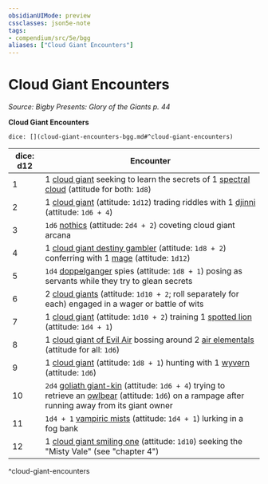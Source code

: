 ```yaml
---
obsidianUIMode: preview
cssclasses: json5e-note
tags:
- compendium/src/5e/bgg
aliases: ["Cloud Giant Encounters"]
---
```

# Cloud Giant Encounters
*Source: Bigby Presents: Glory of the Giants p. 44* 

**Cloud Giant Encounters**

`dice: [](cloud-giant-encounters-bgg.md#^cloud-giant-encounters)`

| dice: d12 | Encounter |
|-----------|-----------|
| 1 | 1 [cloud giant](/Systems/5e/bestiary/giant/cloud-giant.md) seeking to learn the secrets of 1 [spectral cloud](/Systems/5e/bestiary/undead/spectral-cloud-bgg.md) (attitude for both: `1d8`) |
| 2 | 1 [cloud giant](/Systems/5e/bestiary/giant/cloud-giant.md) (attitude: `1d12`) trading riddles with 1 [djinni](/Systems/5e/bestiary/elemental/djinni.md) (attitude: `1d6 + 4`) |
| 3 | `1d6` [nothics](/Systems/5e/bestiary/aberration/nothic.md) (attitude: `2d4 + 2`) coveting cloud giant arcana |
| 4 | 1 [cloud giant destiny gambler](/Systems/5e/bestiary/giant/cloud-giant-destiny-gambler-bgg.md) (attitude: `1d8 + 2`) conferring with 1 [mage](/Systems/5e/bestiary/humanoid/mage.md) (attitude: `1d12`) |
| 5 | `1d4` [doppelganger](/Systems/5e/bestiary/monstrosity/doppelganger.md) spies (attitude: `1d8 + 1`) posing as servants while they try to glean secrets |
| 6 | 2 [cloud giants](/Systems/5e/bestiary/giant/cloud-giant.md) (attitude: `1d10 + 2`; roll separately for each) engaged in a wager or battle of wits |
| 7 | 1 [cloud giant](/Systems/5e/bestiary/giant/cloud-giant.md) (attitude: `1d10 + 2`) training 1 [spotted lion](/Systems/5e/bestiary/beast/spotted-lion-bgg.md) (attitude: `1d4 + 1`) |
| 8 | 1 [cloud giant of Evil Air](/Systems/5e/bestiary/giant/cloud-giant-of-evil-air-bgg.md) bossing around 2 [air elementals](/Systems/5e/bestiary/elemental/air-elemental.md) (attitude for all: `1d6`) |
| 9 | 1 [cloud giant](/Systems/5e/bestiary/giant/cloud-giant.md) (attitude: `1d8 + 1`) hunting with 1 [wyvern](/Systems/5e/bestiary/dragon/wyvern.md) (attitude: `1d6`) |
| 10 | `2d4` [goliath giant-kin](/Systems/5e/bestiary/humanoid/goliath-giant-kin-bgg.md) (attitude: `1d6 + 4`) trying to retrieve an [owlbear](/Systems/5e/bestiary/monstrosity/owlbear.md) (attitude: `1d6`) on a rampage after running away from its giant owner |
| 11 | `1d4 + 1` [vampiric mists](/Systems/5e/bestiary/undead/vampiric-mist-mpmm.md) (attitude: `1d4 + 1`) lurking in a fog bank |
| 12 | 1 [cloud giant smiling one](/Systems/5e/bestiary/giant/cloud-giant-smiling-one-mpmm.md) (attitude: `1d10`) seeking the "Misty Vale" (see "chapter 4") |
^cloud-giant-encounters